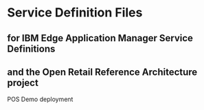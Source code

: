 # Service Definition Files
## for IBM Edge Application Manager Service Definitions
## and the Open Retail Reference Architecture project

POS Demo deployment
